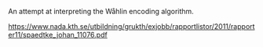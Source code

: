 An attempt at interpreting the Wåhlin encoding algorithm.

https://www.nada.kth.se/utbildning/grukth/exjobb/rapportlistor/2011/rapporter11/spaedtke_johan_11076.pdf